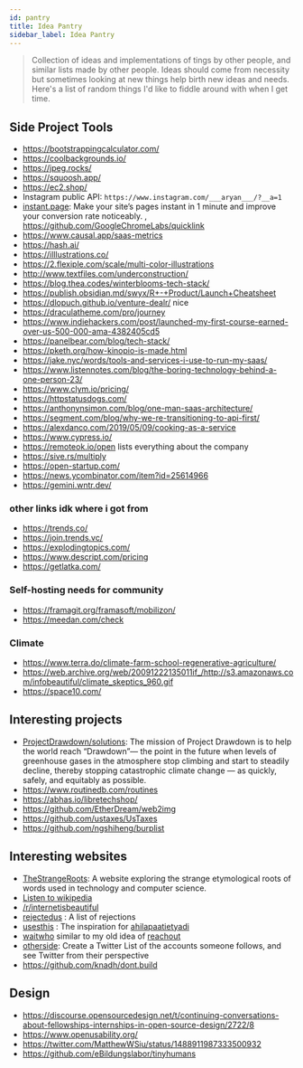 ```yaml
---
id: pantry
title: Idea Pantry
sidebar_label: Idea Pantry
---
```


> Collection of ideas and implementations of tings by other people, and similar lists made by other people. Ideas should come from necessity but sometimes looking at new things help birth new ideas and needs. Here's a list of random things I'd like to fiddle around with when I get time.

## Side Project Tools
- https://bootstrappingcalculator.com/
- https://coolbackgrounds.io/
- https://jpeg.rocks/
- https://squoosh.app/
- https://ec2.shop/
- Instagram public API: `https://www.instagram.com/___aryan___/?__a=1`
- [instant.page](https://instant.page/): Make your site’s pages instant in 1 minute and improve your conversion rate noticeably. , https://github.com/GoogleChromeLabs/quicklink
- https://www.causal.app/saas-metrics
- https://hash.ai/
- https://illlustrations.co/
- https://2.flexiple.com/scale/multi-color-illustrations
- http://www.textfiles.com/underconstruction/
- https://blog.thea.codes/winterblooms-tech-stack/
- https://publish.obsidian.md/swyx/R+-+Product/Launch+Cheatsheet
- https://dlopuch.github.io/venture-dealr/ nice
- https://draculatheme.com/pro/journey
- https://www.indiehackers.com/post/launched-my-first-course-earned-over-us-500-000-ama-4382405cd5
- https://panelbear.com/blog/tech-stack/
- https://pketh.org/how-kinopio-is-made.html
- https://jake.nyc/words/tools-and-services-i-use-to-run-my-saas/
- https://www.listennotes.com/blog/the-boring-technology-behind-a-one-person-23/
- https://www.clym.io/pricing/
- https://httpstatusdogs.com/
- https://anthonynsimon.com/blog/one-man-saas-architecture/
- https://segment.com/blog/why-we-re-transitioning-to-api-first/
- https://alexdanco.com/2019/05/09/cooking-as-a-service
- https://www.cypress.io/
- https://remoteok.io/open lists everything about the company
- https://sive.rs/multiply
- https://open-startup.com/
- https://news.ycombinator.com/item?id=25614966
- https://gemini.wntr.dev/

### other links idk where i got from
- https://trends.co/
- https://join.trends.vc/
- https://explodingtopics.com/
- https://www.descript.com/pricing
- https://getlatka.com/


### Self-hosting needs for community
- https://framagit.org/framasoft/mobilizon/
- https://meedan.com/check

### Climate
- https://www.terra.do/climate-farm-school-regenerative-agriculture/
- https://web.archive.org/web/20091222135011if_/http://s3.amazonaws.com/infobeautiful/climate_skeptics_960.gif
- https://space10.com/


## Interesting projects
- [ProjectDrawdown/solutions](https://github.com/ProjectDrawdown/solutions):  The mission of Project Drawdown is to help the world reach “Drawdown”— the point in the future when levels of greenhouse gases in the atmosphere stop climbing and start to steadily decline, thereby stopping catastrophic climate change — as quickly, safely, and equitably as possible. 
- https://www.routinedb.com/routines
- https://abhas.io/libretechshop/
- https://github.com/EtherDream/web2img
- https://github.com/ustaxes/UsTaxes
- https://github.com/ngshiheng/burplist

## Interesting websites
- [TheStrangeRoots](https://www.thestrangeroots.com/): A website exploring the strange etymological roots of words used in technology and computer science.
- [Listen to wikipedia](http://listen.hatnote.com/)
- [/r/internetisbeautiful](https://www.reddit.com/r/InternetIsBeautiful/)
- [rejectedus](https://rejected.us/) : A list of rejections
- [usesthis](https://usesthis.com/) : The inspiration for [ahilapaatietyadi](https://ahilapaati.com/)
- [waitwho](https://waitwho.is/) similar to my old idea of [reachout](https://github.com/geekodour/reachout)
- [otherside](https://github.com/0x263b/Otherside): Create a Twitter List of the accounts someone follows, and see Twitter from their perspective
- https://github.com/knadh/dont.build

## Design
- https://discourse.opensourcedesign.net/t/continuing-conversations-about-fellowships-internships-in-open-source-design/2722/8
- https://www.openusability.org/
- https://twitter.com/MatthewWSiu/status/1488911987333500932
- https://github.com/eBildungslabor/tinyhumans
